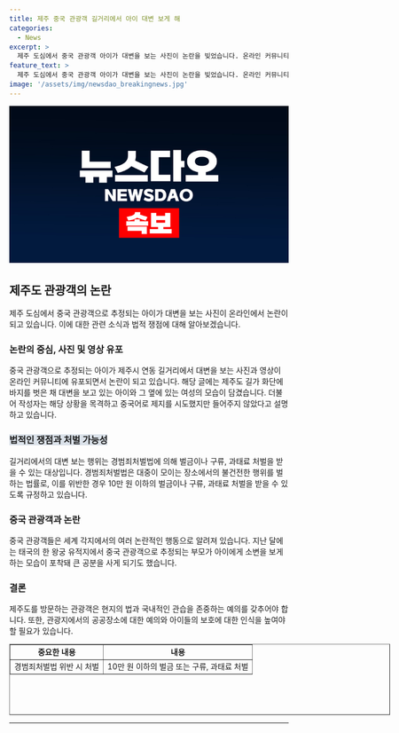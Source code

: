 ```yaml
---
title: 제주 중국 관광객 길거리에서 아이 대변 보게 해
categories:
  - News
excerpt: >
  제주 도심에서 중국 관광객 아이가 대변을 보는 사진이 논란을 빚었습니다. 온라인 커뮤니티에 이 사진과 영상이 올라와 화제가 되었는데, 해당 행위는 경범죄 처벌법에 따라 10만 원 이하의 벌금이 부과될 수 있습니다. 중국 관광객들의 몰상식한 행동으로 여러 차례 논란이 된 바 있으며, 지난달에는 태국에서도 비슷한 사례가 발생했습니다. 해당 사건은 제주도에서 논란을 일으키며 경찰에 신고까지 이끌었습니다.
feature_text: >
  제주 도심에서 중국 관광객 아이가 대변을 보는 사진이 논란을 빚었습니다. 온라인 커뮤니티에 이 사진과 영상이 올라와 화제가 되었는데, 해당 행위는 경범죄 처벌법에 따라 10만 원 이하의 벌금이 부과될 수 있습니다. 중국 관광객들의 몰상식한 행동으로 여러 차례 논란이 된 바 있으며, 지난달에는 태국에서도 비슷한 사례가 발생했습니다. 해당 사건은 제주도에서 논란을 일으키며 경찰에 신고까지 이끌었습니다.
image: '/assets/img/newsdao_breakingnews.jpg'
---
```


<p><img src="/assets/img/newsdao_breakingnews.jpg" alt="firstkoreanews 속보" /></p>

<h2 data-ke-size="size26">제주도 관광객의 논란</h2>

<p data-ke-size="size16">제주 도심에서 중국 관광객으로 추정되는 아이가 대변을 보는 사진이 온라인에서 논란이 되고 있습니다. 이에 대한 관련 소식과 법적 쟁점에 대해 알아보겠습니다.</p>

<h3>논란의 중심, 사진 및 영상 유포</h3>

<p data-ke-size="size16">중국 관광객으로 추정되는 아이가 제주시 연동 길거리에서 대변을 보는 사진과 영상이 온라인 커뮤니티에 유포되면서 논란이 되고 있습니다. 해당 글에는 제주도 길가 화단에 바지를 벗은 채 대변을 보고 있는 아이와 그 옆에 있는 여성의 모습이 담겼습니다. 더불어 작성자는 해당 상황을 목격하고 중국어로 제지를 시도했지만 들어주지 않았다고 설명하고 있습니다.</p>

<h3><b><span style="background-color: #21538527;">법적인 쟁점과 처벌 가능성</span></b></h3>

<p data-ke-size="size16">길거리에서의 대변 보는 행위는 경범죄처벌법에 의해 벌금이나 구류, 과태료 처벌을 받을 수 있는 대상입니다. 경범죄처벌법은 대중이 모이는 장소에서의 불건전한 행위를 벌하는 법률로, 이를 위반한 경우 10만 원 이하의 벌금이나 구류, 과태료 처벌을 받을 수 있도록 규정하고 있습니다.</p>

<h3>중국 관광객과 논란</h3>

<p data-ke-size="size16">중국 관광객들은 세계 각지에서의 여러 논란적인 행동으로 알려져 있습니다. 지난 달에는 태국의 한 왕궁 유적지에서 중국 관광객으로 추정되는 부모가 아이에게 소변을 보게 하는 모습이 포착돼 큰 공분을 사게 되기도 했습니다.</p>

<h3>결론</h3>

<p data-ke-size="size16">제주도를 방문하는 관광객은 현지의 법과 국내적인 관습을 존중하는 예의를 갖추어야 합니다. 또한, 관광지에서의 공공장소에 대한 예의와 아이들의 보호에 대한 인식을 높여야 할 필요가 있습니다.</p>

<table style="width: 687px; height: 128px;" border="1">
<tbody>
<tr>
<td style="text-align: center; height: 17px;"><b>중요한 내용</b></td>
<td style="text-align: center; height: 17px;"><b>내용</b></td>
</tr>
<tr>
<td style="text-align: center; height: 17px;">경범죄처벌법 위반 시 처벌</td>
<td style="text-align: center; height: 17px;">10만 원 이하의 벌금 또는 구류, 과태료 처벌</td>
</tr>
</tbody>
</table>

<hr>

<p data-ke-size="size16">&nbsp;</p>

